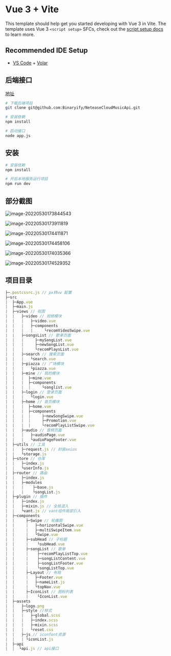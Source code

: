 # Vue 3 + Vite

This template should help get you started developing with Vue 3 in Vite. The template uses Vue 3 `<script setup>` SFCs, check out the [script setup docs](https://v3.vuejs.org/api/sfc-script-setup.html#sfc-script-setup) to learn more.

## Recommended IDE Setup

- [VS Code](https://code.visualstudio.com/) + [Volar](https://marketplace.visualstudio.com/items?itemName=Vue.volar)


## 后端接口

[地址](https://github.com/Binaryify/NeteaseCloudMusicApi)

```bash
# 下载后端项目
git clone git@github.com:Binaryify/NeteaseCloudMusicApi.git

# 安装依赖
npm install

# 启动接口
node app.js
```

## 安装

``` bash
# 安装依赖
npm install

# 开启本地服务运行项目
npm run dev

```


## 部分截图


![image-20220530173844543](https://raw.githubusercontent.com/Saltedfixi/blog/main/img202205301738885.png)

![image-20220530173911819](https://raw.githubusercontent.com/Saltedfixi/blog/main/img202205301739589.png)

![image-20220530174411871](https://raw.githubusercontent.com/Saltedfixi/blog/main/img202205301744788.png)

![image-20220530174458106](https://raw.githubusercontent.com/Saltedfixi/blog/main/img202205301744230.png)

![image-20220530174035366](https://raw.githubusercontent.com/Saltedfixi/blog/main/img202205301740325.png)

![image-20220530174529352](https://raw.githubusercontent.com/Saltedfixi/blog/main/img202205301745654.png)


## 项目目录
```js
├─.postcssrc.js // px转vw 配置
├─src
|  ├─App.vue
|  ├─main.js
|  ├─views // 视图
|  |   ├─video // 视频模块
|  |   |   ├─video.vue
|  |   |   ├─components
|  |   |   |     └recomVideoSwipe.vue
|  |   ├─songsList // 歌单页面
|  |   |     ├─mySongList.vue
|  |   |     ├─newSongList.vue
|  |   |     └recomPlaysList.vue
|  |   ├─search // 搜索页面
|  |   |   └search.vue
|  |   ├─piazza // 广场模块
|  |   |   └piazza.vue
|  |   ├─mine // 我的模块
|  |   |  ├─mine.vue
|  |   |  ├─components
|  |   |  |     └songlist.vue
|  |   ├─login // 登录页面
|  |   |   └login.vue
|  |   ├─home // 首页模块
|  |   |  ├─home.vue
|  |   |  ├─components
|  |   |  |     ├─newSongSwipe.vue
|  |   |  |     ├─Promotion.vue
|  |   |  |     └recomPlayListSwipe.vue
|  |   ├─audio // 音频页面
|  |   |   ├─audioPage.vue
|  |   |   └audioPageFooter.vue
|  ├─utils // 工具
|  |   ├─request.js // 封装axios
|  |   └storage.js
|  ├─store // 仓库
|  |   ├─index.js
|  |   └userInfo.js
|  ├─router // 路由
|  |   ├─index.js
|  |   ├─modules
|  |   |    ├─base.js
|  |   |    └songList.js
|  ├─plugin // 插件
|  |   ├─index.js
|  |   ├─mixin.js // 全局混入
|  |   └vant.js // vant组件局部引入
|  ├─components
|  |     ├─Swipe // 轮播图
|  |     |   ├─horizontalSwipe.vue
|  |     |   ├─multiSwipeItem.vue
|  |     |   └Swipe.vue
|  |     ├─subHead // 子标题
|  |     |    └subHead.vue
|  |     ├─songList // 歌单
|  |     |    ├─recomPlayListTop.vue
|  |     |    ├─songListContent.vue
|  |     |    ├─songListFooter.vue
|  |     |    └songListTop.vue
|  |     ├─Layout // 布局
|  |     |   ├─Footer.vue
|  |     |   ├─nameList.js
|  |     |   └topNav.vue
|  |     ├─IconList // 图标列表
|  |     |    └IconList.vue
|  ├─assets
|  |   ├─logo.png
|  |   ├─style //样式
|  |   |   ├─global.scss
|  |   |   ├─index.scss
|  |   |   ├─mixin.scss
|  |   |   └reset.css
|  |   ├─js // iconfont资源
|  |   | └iconList.js
|  ├─api
|  |  └api.js // api接口

```